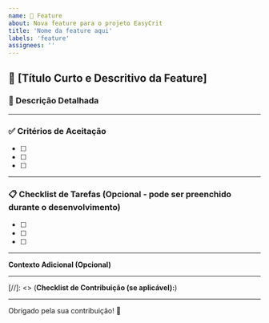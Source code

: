 ```yaml
---
name: 🚀 Feature
about: Nova feature para o projeto EasyCrit
title: 'Nome da feature aqui'
labels: 'feature'
assignees: ''
---
```


## 🚀 [Título Curto e Descritivo da Feature]

### 📝 Descrição Detalhada

---

### ✅ Critérios de Aceitação

- [ ]
- [ ]
- [ ]

---

### 📋 Checklist de Tarefas (Opcional - pode ser preenchido durante o desenvolvimento)

- [ ]
- [ ]
- [ ]

---

**Contexto Adicional (Opcional)**

---

[//]: <> (**Checklist de Contribuição (se aplicável):**)
<!--- 
- [ ] Eu procurei por issues similares e não encontrei nenhuma duplicata.
- [ ] Eu estou disposto a ajudar a implementar esta feature (se eu tiver as habilidades necessárias e tempo disponível).
- [ ] Eu entendo que esta sugestão de feature pode não ser aceita ou pode ser modificada durante a discussão.
--->

---

Obrigado pela sua contribuição! 🎉
